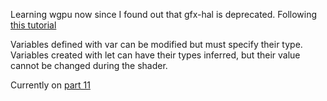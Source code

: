 Learning wgpu now since I found out that gfx-hal is deprecated. Following [this tutorial](https://sotrh.github.io/learn-wgpu/beginner/tutorial1-window/)

Variables defined with var can be modified but must specify their type. Variables created with let can have their types inferred, but their value cannot be changed during the shader.

Currently on [part 11](https://sotrh.github.io/learn-wgpu/intermediate/tutorial11-normals/)